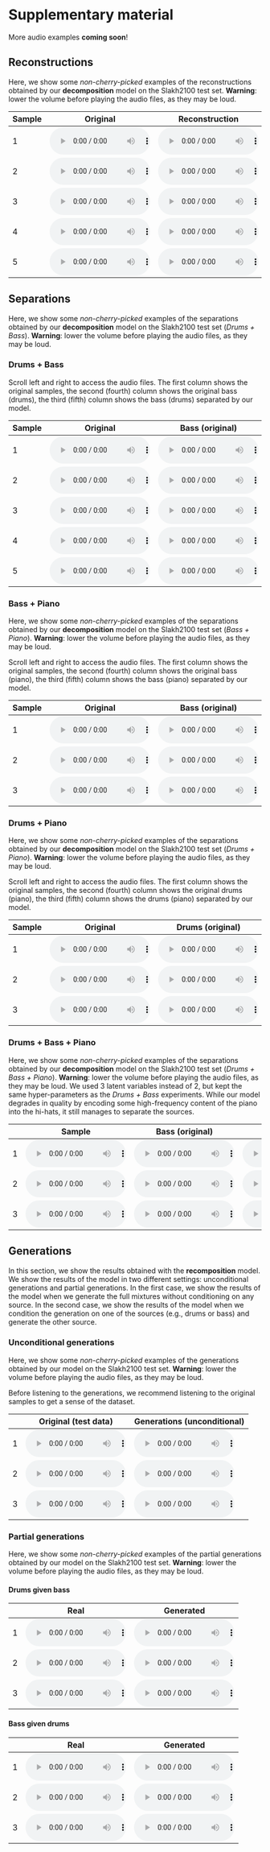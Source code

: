 # Supplementary material

More audio examples **coming soon**!

## Reconstructions

Here, we show some *non-cherry-picked* examples of the reconstructions obtained by our **decomposition** model on the Slakh2100 test set. **Warning**: lower the volume before playing the audio files, as they may be loud.

| Sample | Original                                                                  | Reconstruction                                                           |
|--------|---------------------------------------------------------------------------|--------------------------------------------------------------------------|
| 1      | <audio src="audio/rec/orig_1.wav" controls style="width:  200px"></audio> | <audio src="audio/rec/rec_1.wav" controls style="width:  200px"></audio> |
| 2      | <audio src="audio/rec/orig_2.wav" controls style="width:  200px"></audio> | <audio src="audio/rec/rec_2.wav" controls style="width:  200px"></audio> |
| 3      | <audio src="audio/rec/orig_3.wav" controls style="width:  200px"></audio> | <audio src="audio/rec/rec_3.wav" controls style="width:  200px"></audio> |
| 4      | <audio src="audio/rec/orig_4.wav" controls style="width:  200px"></audio> | <audio src="audio/rec/rec_4.wav" controls style="width:  200px"></audio> |
| 5      | <audio src="audio/rec/orig_5.wav" controls style="width:  200px"></audio> | <audio src="audio/rec/rec_5.wav" controls style="width:  200px"></audio> |

## Separations

Here, we show some *non-cherry-picked* examples of the separations obtained by our **decomposition** model on the Slakh2100 test set (*Drums + Bass*). **Warning**: lower the volume before playing the audio files, as they may be loud.

### Drums + Bass

Scroll left and right to access the audio files. The first column shows the original samples, the second (fourth) column shows the original bass (drums), the third (fifth) column shows the bass (drums) separated by our model.

| Sample | Original                                                             | Bass (original)                                                           | Bass (ours)                                                                    | Drums (original)                                                           | Drums (ours)                                                                    |
|--------|----------------------------------------------------------------------|---------------------------------------------------------------------------|--------------------------------------------------------------------------------|----------------------------------------------------------------------------|---------------------------------------------------------------------------------|
| 1      | <audio src="audio/sep/ours/1.wav" controls style="width:  200px"></audio> | <audio src="audio/sep/ours/1_bass.wav" controls style="width:  200px"></audio> | <audio src="audio/sep/ours/1_bass_ours.wav" controls style="width:  200px"></audio> | <audio src="audio/sep/ours/1_drums.wav" controls style="width:  200px"></audio> | <audio src="audio/sep/ours/1_drums_ours.wav" controls style="width:  200px"></audio> |
| 2      | <audio src="audio/sep/ours/2.wav" controls style="width:  200px"></audio> | <audio src="audio/sep/ours/2_bass.wav" controls style="width:  200px"></audio> | <audio src="audio/sep/ours/2_bass_ours.wav" controls style="width:  200px"></audio> | <audio src="audio/sep/ours/2_drums.wav" controls style="width:  200px"></audio> | <audio src="audio/sep/ours/2_drums_ours.wav" controls style="width:  200px"></audio> |
| 3      | <audio src="audio/sep/ours/3.wav" controls style="width:  200px"></audio> | <audio src="audio/sep/ours/3_bass.wav" controls style="width:  200px"></audio> | <audio src="audio/sep/ours/3_bass_ours.wav" controls style="width:  200px"></audio> | <audio src="audio/sep/ours/3_drums.wav" controls style="width:  200px"></audio> | <audio src="audio/sep/ours/3_drums_ours.wav" controls style="width:  200px"></audio> |
| 4      | <audio src="audio/sep/ours/4.wav" controls style="width:  200px"></audio> | <audio src="audio/sep/ours/4_bass.wav" controls style="width:  200px"></audio> | <audio src="audio/sep/ours/4_bass_ours.wav" controls style="width:  200px"></audio> | <audio src="audio/sep/ours/4_drums.wav" controls style="width:  200px"></audio> | <audio src="audio/sep/ours/4_drums_ours.wav" controls style="width:  200px"></audio> |
| 5      | <audio src="audio/sep/ours/5.wav" controls style="width:  200px"></audio> | <audio src="audio/sep/ours/5_bass.wav" controls style="width:  200px"></audio> | <audio src="audio/sep/ours/5_bass_ours.wav" controls style="width:  200px"></audio> | <audio src="audio/sep/ours/5_drums.wav" controls style="width:  200px"></audio> | <audio src="audio/sep/ours/5_drums_ours.wav" controls style="width:  200px"></audio> |


### Bass + Piano

Here, we show some *non-cherry-picked* examples of the separations obtained by our **decomposition** model on the Slakh2100 test set (*Bass + Piano*). **Warning**: lower the volume before playing the audio files, as they may be loud.

Scroll left and right to access the audio files. The first column shows the original samples, the second (fourth) column shows the original bass (piano), the third (fifth) column shows the bass (piano) separated by our model.

| Sample | Original                                                                     | Bass (original)                                                                   | Bass (ours)                                                                            | Piano (original)                                                                   | Piano (ours)                                                                            |
|--------|------------------------------------------------------------------------------|-----------------------------------------------------------------------------------|----------------------------------------------------------------------------------------|------------------------------------------------------------------------------------|-----------------------------------------------------------------------------------------|
| 1      | <audio src="audio/sep/ours_bp/1.wav" controls style="width:  200px"></audio> | <audio src="audio/sep/ours_bp/1_bass.wav" controls style="width:  200px"></audio> | <audio src="audio/sep/ours_bp/1_bass_ours.wav" controls style="width:  200px"></audio> | <audio src="audio/sep/ours_bp/1_piano.wav" controls style="width:  200px"></audio> | <audio src="audio/sep/ours_bp/1_piano_ours.wav" controls style="width:  200px"></audio> |
| 2      | <audio src="audio/sep/ours_bp/2.wav" controls style="width:  200px"></audio> | <audio src="audio/sep/ours_bp/2_bass.wav" controls style="width:  200px"></audio> | <audio src="audio/sep/ours_bp/2_bass_ours.wav" controls style="width:  200px"></audio> | <audio src="audio/sep/ours_bp/2_piano.wav" controls style="width:  200px"></audio> | <audio src="audio/sep/ours_bp/2_piano_ours.wav" controls style="width:  200px"></audio> |
| 3      | <audio src="audio/sep/ours_bp/3.wav" controls style="width:  200px"></audio> | <audio src="audio/sep/ours_bp/3_bass.wav" controls style="width:  200px"></audio> | <audio src="audio/sep/ours_bp/3_bass_ours.wav" controls style="width:  200px"></audio> | <audio src="audio/sep/ours_bp/3_piano.wav" controls style="width:  200px"></audio> | <audio src="audio/sep/ours_bp/3_piano_ours.wav" controls style="width:  200px"></audio> |

### Drums + Piano

Here, we show some *non-cherry-picked* examples of the separations obtained by our **decomposition** model on the Slakh2100 test set (*Drums + Piano*). **Warning**: lower the volume before playing the audio files, as they may be loud.

Scroll left and right to access the audio files. The first column shows the original samples, the second (fourth) column shows the original drums (piano), the third (fifth) column shows the drums (piano) separated by our model.

| Sample | Original                                                                     | Drums (original)                                                                   | Drums (ours)                                                                            | Piano (original)                                                                   | Piano (ours)                                                                            |
|--------|------------------------------------------------------------------------------|-----------------------------------------------------------------------------------|----------------------------------------------------------------------------------------|------------------------------------------------------------------------------------|-----------------------------------------------------------------------------------------|
| 1      | <audio src="audio/sep/ours_dp/1.wav" controls style="width:  200px"></audio> | <audio src="audio/sep/ours_dp/drums_1.wav" controls style="width:  200px"></audio> | <audio src="audio/sep/ours_dp/drums_ours_1.wav" controls style="width:  200px"></audio> | <audio src="audio/sep/ours_dp/piano_1.wav" controls style="width:  200px"></audio> | <audio src="audio/sep/ours_dp/piano_1_ours.wav" controls style="width:  200px"></audio> |
| 2      | <audio src="audio/sep/ours_dp/2.wav" controls style="width:  200px"></audio> | <audio src="audio/sep/ours_dp/drums_2.wav" controls style="width:  200px"></audio> | <audio src="audio/sep/ours_dp/drums_ours_2.wav" controls style="width:  200px"></audio> | <audio src="audio/sep/ours_dp/piano_2.wav" controls style="width:  200px"></audio> | <audio src="audio/sep/ours_dp/piano_2_ours.wav" controls style="width:  200px"></audio> |
| 3      | <audio src="audio/sep/ours_dp/3.wav" controls style="width:  200px"></audio> | <audio src="audio/sep/ours_dp/drums_3.wav" controls style="width:  200px"></audio> | <audio src="audio/sep/ours_dp/drums_ours_3.wav" controls style="width:  200px"></audio> | <audio src="audio/sep/ours_dp/piano_3.wav" controls style="width:  200px"></audio> | <audio src="audio/sep/ours_dp/piano_3_ours.wav" controls style="width:  200px"></audio> |

### Drums + Bass + Piano

Here, we show some *non-cherry-picked* examples of the separations obtained by our **decomposition** model on the Slakh2100 test set (*Drums + Bass + Piano*). **Warning**: lower the volume before playing the audio files, as they may be loud. We used 3 latent variables instead of 2, but kept the same hyper-parameters as the *Drums + Bass* experiments. While our model degrades in quality by encoding some high-frequency content of the piano into the hi-hats, it still manages to separate the sources.

|   | Sample                                                                             | Bass (original)                                                                   | Bass (ours)                                                                             | Drums (original)                                                                    | Drums (ours)                                                                             | Piano (original)                                                                    | Piano (ours)                                                                             |
|---|------------------------------------------------------------------------------------|------------------------------------------------------------------------------------|-----------------------------------------------------------------------------------------|-------------------------------------------------------------------------------------|------------------------------------------------------------------------------------------|-------------------------------------------------------------------------------------|------------------------------------------------------------------------------------------|
| 1 | <audio src="audio/sep/ours_dpb/real_1.wav" controls style="width:  200px"></audio> | <audio src="audio/sep/ours_dpb/bass_1.wav" controls style="width:  200px"></audio> | <audio src="audio/sep/ours_dpb/bass_ours_1.wav" controls style="width:  200px"></audio> | <audio src="audio/sep/ours_dpb/drums_1.wav" controls style="width:  200px"></audio> | <audio src="audio/sep/ours_dpb/drums_ours_1.wav" controls style="width:  200px"></audio> | <audio src="audio/sep/ours_dpb/piano_1.wav" controls style="width:  200px"></audio> | <audio src="audio/sep/ours_dpb/piano_ours_1.wav" controls style="width:  200px"></audio> |
| 2 | <audio src="audio/sep/ours_dpb/real_2.wav" controls style="width:  200px"></audio> | <audio src="audio/sep/ours_dpb/bass_2.wav" controls style="width:  200px"></audio> | <audio src="audio/sep/ours_dpb/bass_ours_2.wav" controls style="width:  200px"></audio> | <audio src="audio/sep/ours_dpb/drums_2.wav" controls style="width:  200px"></audio> | <audio src="audio/sep/ours_dpb/drums_ours_2.wav" controls style="width:  200px"></audio> | <audio src="audio/sep/ours_dpb/piano_2.wav" controls style="width:  200px"></audio> | <audio src="audio/sep/ours_dpb/piano_ours_2.wav" controls style="width:  200px"></audio> |
| 3 | <audio src="audio/sep/ours_dpb/real_3.wav" controls style="width:  200px"></audio> | <audio src="audio/sep/ours_dpb/bass_3.wav" controls style="width:  200px"></audio> | <audio src="audio/sep/ours_dpb/bass_ours_3.wav" controls style="width:  200px"></audio> | <audio src="audio/sep/ours_dpb/drums_3.wav" controls style="width:  200px"></audio> | <audio src="audio/sep/ours_dpb/drums_ours_3.wav" controls style="width:  200px"></audio> | <audio src="audio/sep/ours_dpb/piano_3.wav" controls style="width:  200px"></audio> | <audio src="audio/sep/ours_dpb/piano_ours_3.wav" controls style="width:  200px"></audio> |

## Generations

In this section, we show the results obtained with the **recomposition** model. We show the results of the model in two different settings: unconditional generations and partial generations. In the first case, we show the results of the model when we generate the full mixtures without conditioning on any source. In the second case, we show the results of the model when we condition the generation on one of the sources (e.g., drums or bass) and generate the other source.


### Unconditional generations

Here, we show some *non-cherry-picked* examples of the generations obtained by our model on the Slakh2100 test set. **Warning**: lower the volume before playing the audio files, as they may be loud.

Before listening to the generations, we recommend listening to the original samples to get a sense of the dataset.

|   | Original (test data)                                                      | Generations (unconditional)                                              |
|---|---------------------------------------------------------------------------|--------------------------------------------------------------------------|
| 1 | <audio src="audio/gen/orig/1.wav" controls style="width:  200px"></audio> | <audio src="audio/gen/gen/1.wav" controls style="width:  200px"></audio> |
| 2 | <audio src="audio/gen/orig/2.wav" controls style="width:  200px"></audio> | <audio src="audio/gen/gen/2.wav" controls style="width:  200px"></audio> |
| 3 | <audio src="audio/gen/orig/3.wav" controls style="width:  200px"></audio> | <audio src="audio/gen/gen/3.wav" controls style="width:  200px"></audio> |

### Partial generations

Here, we show some *non-cherry-picked* examples of the partial generations obtained by our model on the Slakh2100 test set. **Warning**: lower the volume before playing the audio files, as they may be loud.

#### Drums given bass

|   | Real                                                                               | Generated                                                                              |
|---|------------------------------------------------------------------------------------|----------------------------------------------------------------------------------------|
| 1 | <audio src="audio/gen-var/drums/1.wav" controls style="width:  200px"></audio> | <audio src="audio/gen-var/drums/1_gen.wav" controls style="width:  200px"></audio> |
| 2 | <audio src="audio/gen-var/drums/2.wav" controls style="width:  200px"></audio> | <audio src="audio/gen-var/drums/2_gen.wav" controls style="width:  200px"></audio> |
| 3 | <audio src="audio/gen-var/drums/3.wav" controls style="width:  200px"></audio> | <audio src="audio/gen-var/drums/3_gen.wav" controls style="width:  200px"></audio> |

#### Bass given drums

|   | Real                                                                               | Generated                                                                              |
|---|------------------------------------------------------------------------------------|----------------------------------------------------------------------------------------|
| 1 | <audio src="audio/gen-var/bass/1.wav" controls style="width:  200px"></audio> | <audio src="audio/gen-var/bass/1_gen.wav" controls style="width:  200px"></audio> |
| 2 | <audio src="audio/gen-var/bass/2.wav" controls style="width:  200px"></audio> | <audio src="audio/gen-var/bass/2_gen.wav" controls style="width:  200px"></audio> |
| 3 | <audio src="audio/gen-var/bass/3.wav" controls style="width:  200px"></audio> | <audio src="audio/gen-var/bass/3_gen.wav" controls style="width:  200px"></audio> |
